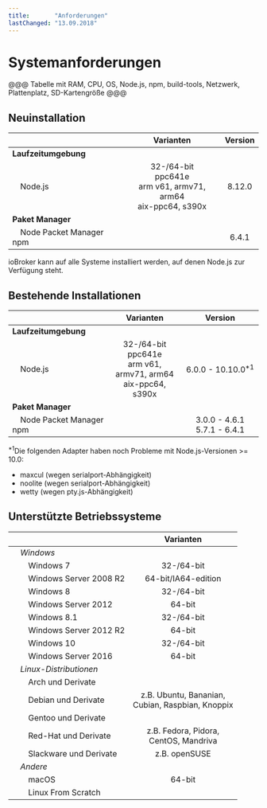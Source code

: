 ```yaml
---
title:       "Anforderungen"
lastChanged: "13.09.2018"
---
```


# Systemanforderungen
@@@ Tabelle mit RAM, CPU, OS, Node.js, npm, build-tools, Netzwerk,
Plattenplatz, SD-Kartengröße @@@

## Neuinstallation

|   | Varianten | Version |
|---|:---------:|:-------:|
**Laufzeitumgebung** | | 
&emsp;Node.js | 32-/64-bit<br>ppc641e<br>arm v61, armv71, arm64<br>aix-ppc64, s390x | 8.12.0
**Paket Manager** | |
&emsp;Node Packet Manager npm  |                 | 6.4.1

ioBroker kann auf alle Systeme installiert werden, auf denen Node.js zur
Verfügung steht.


## Bestehende Installationen
|   | Varianten | Version |
|---|:---------:|:-------:|
**Laufzeitumgebung** | | 
&emsp;Node.js | 32-/64-bit<br>ppc641e<br>arm v61, armv71, arm64<br>aix-ppc64, s390x | 6.0.0 - 10.10.0<sup>*1</sup>
**Paket Manager** | |
&emsp;Node Packet Manager npm  |                 | 3.0.0 - 4.6.1  5.7.1 - 6.4.1

<sup>*1</sup>Die folgenden Adapter haben noch Probleme mit Node.js-Versionen >= 10.0:
- maxcul (wegen serialport-Abhängigkeit)
- noolite (wegen serialport-Abhängigkeit)
- wetty (wegen pty.js-Abhängigkeit)


## Unterstützte Betriebssysteme
|   | Varianten | 
|---|:---------:|
&emsp;*Windows* |
&emsp;&emsp;Windows 7 | 32-/64-bit
&emsp;&emsp;Windows Server 2008 R2 | 64-bit/IA64-edition
&emsp;&emsp;Windows 8 | 32-/64-bit
&emsp;&emsp;Windows Server 2012 |  64-bit
&emsp;&emsp;Windows 8.1 | 32-/64-bit
&emsp;&emsp;Windows Server 2012 R2 | 64-bit
&emsp;&emsp;Windows 10 | 32-/64-bit
&emsp;&emsp;Windows Server 2016 | 64-bit
*&emsp;Linux-Distributionen* |
&emsp;&emsp;Arch und Derivate |
&emsp;&emsp;Debian und Derivate | z.B. Ubuntu, Bananian, <br>Cubian, Raspbian, Knoppix
&emsp;&emsp;Gentoo und Derivate |
&emsp;&emsp;Red-Hat und Derivate | z.B. Fedora, Pidora, <br>CentOS, Mandriva
&emsp;&emsp;Slackware und Derivate | z.B. openSUSE
&emsp;*Andere* |
&emsp;&emsp;macOS | 64-bit
&emsp;&emsp;Linux From Scratch |
